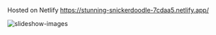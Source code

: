 Hosted on Netlify https://stunning-snickerdoodle-7cdaa5.netlify.app/


![slideshow-images](https://github.com/kkrista/slideshow-images/assets/78624317/b5786312-e24f-4bcc-b097-02436cc392f6)
